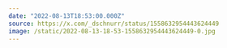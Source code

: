 ```yaml
---
date: "2022-08-13T18:53:00.000Z"
source: https://x.com/_dschnurr/status/1558632954443624449
image: /static/2022-08-13-18-53-1558632954443624449-0.jpg
---
```

